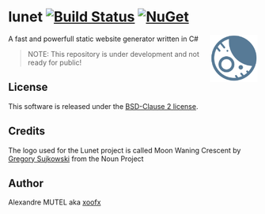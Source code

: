 # lunet [![Build Status](https://github.com/lunet-io/lunet/workflows/ci/badge.svg?branch=master)](https://github.com/lunet-io/lunet/actions) [![NuGet](https://img.shields.io/nuget/v/lunet.svg)](https://www.nuget.org/packages/lunet/)

<img align="right" width="96px" height="96px" src="doc/images/lunet.png">

A fast and powerfull static website generator written in C#

> NOTE: This repository is under development and not ready for public!

## License

This software is released under the [BSD-Clause 2 license](https://github.com/lunet-io/lunet/blob/master/license.txt).

## Credits

The logo used for the Lunet project is called Moon Waning Crescent by [Gregory Sujkowski](http://gregory.sujkowski.fr/) from the Noun Project

## Author

Alexandre MUTEL aka [xoofx](http://xoofx.com)



